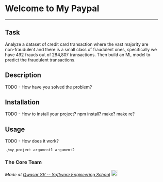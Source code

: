 # Welcome to My Paypal
***

## Task
Analyze a dataset of credit card transaction where the vast majority are non-fraudulent and there is a small class of fraudulent ones, specifically we have 492 frauds out of 284,807 transactions. Then build an ML model to predict the fraudulent transactions. 

## Description
TODO - How have you solved the problem?

## Installation
TODO - How to install your project? npm install? make? make re?

## Usage
TODO - How does it work?
```
./my_project argument1 argument2
```

### The Core Team


<span><i>Made at <a href="https://qwasar.io">Qwasar SV -- Software Engineering School</a></i></span>
<span><img alt="Qwasar SV -- Software Engineering School's Logo" src="https://storage.googleapis.com/qwasar-public/qwasar-logo_50x50.png" width="20px" /></span>